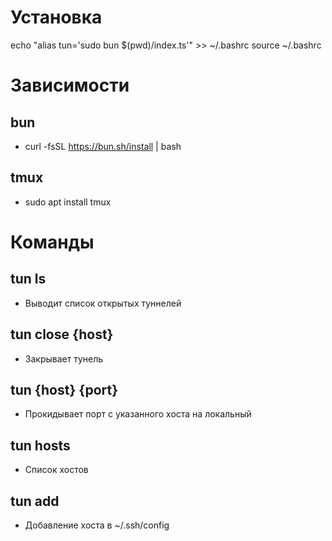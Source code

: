 # Установка 

echo "alias tun='sudo bun $(pwd)/index.ts'" >> ~/.bashrc
source ~/.bashrc

# Зависимости

## bun
- curl -fsSL https://bun.sh/install | bash
## tmux
- sudo apt install tmux

# Команды

## tun ls
- Выводит список открытых туннелей
## tun close {host}
- Закрывает тунель
## tun {host} {port}
- Прокидывает порт с указанного хоста на локальный


## tun hosts
- Список хостов
## tun add
- Добавление хоста в ~/.ssh/config
